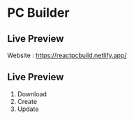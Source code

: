 # PC Builder

## Live Preview

Website : https://reactpcbuild.netlify.app/

## Live Preview

1. Download
2. Create
3. Update